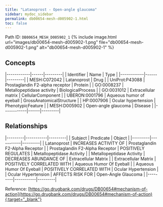 ```yaml
---
title: "Latanoprost - Open-angle glaucoma"
sidebar: mydoc_sidebar
permalink: db00654-mesh-d005902-1.html
toc: false 
---
```



Path ID: `DB00654_MESH_D005902_1`
{% include image.html url="images/db00654-mesh-d005902-1.png" file="db00654-mesh-d005902-1.png" alt="db00654-mesh-d005902-1" %}

## Concepts

|------------|------|---------|
| Identifier | Name | Type    |
|------------|------|---------|
| MESH:C072042 | Latanoprost | Drug |
| UniProt:P43088 | Prostaglandin F2-alpha receptor | Protein |
| GO:0008237 | Metallopeptidase activity | BiologicalProcess |
| GO:0031012 | Extracellular matrix | CellularComponent |
| UBERON:0001796 | Aqueous humor of eyeball | GrossAnatomicalStructure |
| HP:0007906 | Ocular hypertension | PhenotypicFeature |
| MESH:D005902 | Open-angle glaucoma | Disease |
|------------|------|---------|

## Relationships

|---------|-----------|---------|
| Subject | Predicate | Object  |
|---------|-----------|---------|
| Latanoprost | INCREASES ACTIVITY OF | Prostaglandin F2-Alpha Receptor |
| Prostaglandin F2-Alpha Receptor | POSITIVELY REGULATES | Metallopeptidase Activity |
| Metallopeptidase Activity | DECREASES ABUNDANCE OF | Extracellular Matrix |
| Extracellular Matrix | POSITIVELY CORRELATED WITH | Aqueous Humor Of Eyeball |
| Aqueous Humor Of Eyeball | POSITIVELY CORRELATED WITH | Ocular Hypertension |
| Ocular Hypertension | AFFECTS RISK FOR | Open-Angle Glaucoma |
|---------|-----------|---------|

Reference: [https://go.drugbank.com/drugs/DB00654#mechanism-of-action](https://go.drugbank.com/drugs/DB00654#mechanism-of-action){:target="_blank"}